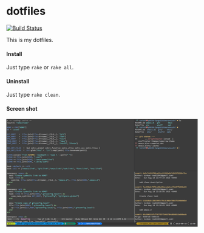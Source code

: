 dotfiles
====
[![Build Status](https://travis-ci.org/tcnksm/dotfiles.png?branch=master)](https://travis-ci.org/tcnksm/dotfiles)

This is my dotfiles.

#### Install
Just type `rake` or `rake all`.

#### Uninstall
Just type `rake clean`.

#### Screen shot
![shot](stuff/images/screen_shot.png)






